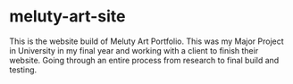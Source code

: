 # meluty-art-site
 This is the website build of Meluty Art Portfolio. This was my Major Project in University in my final year and working with a client to finish their website. Going through an entire process from research to final build and testing.
